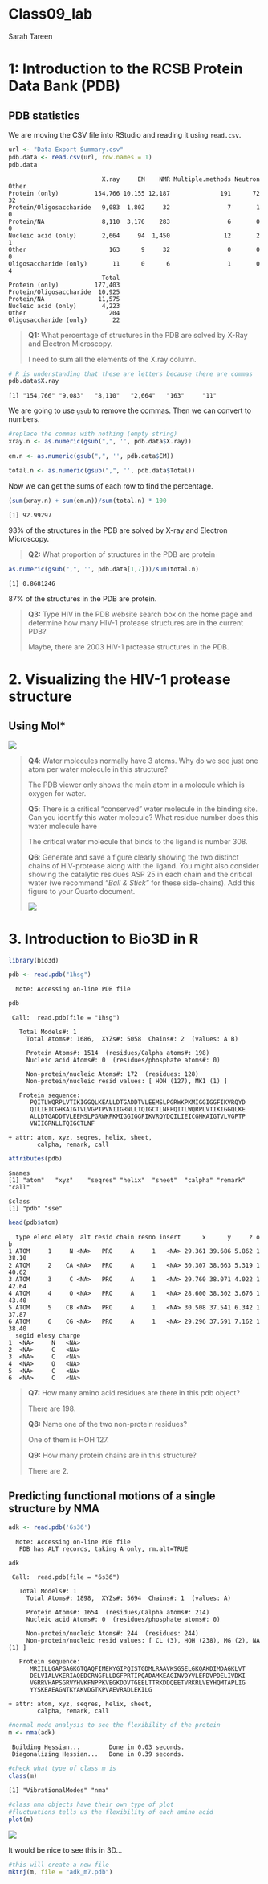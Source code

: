 # Class09_lab
Sarah Tareen

# 1: Introduction to the RCSB Protein Data Bank (PDB)

## PDB statistics

We are moving the CSV file into RStudio and reading it using `read.csv`.

``` r
url <- "Data Export Summary.csv"
pdb.data <- read.csv(url, row.names = 1)
pdb.data
```

                              X.ray     EM    NMR Multiple.methods Neutron Other
    Protein (only)          154,766 10,155 12,187              191      72    32
    Protein/Oligosaccharide   9,083  1,802     32                7       1     0
    Protein/NA                8,110  3,176    283                6       0     0
    Nucleic acid (only)       2,664     94  1,450               12       2     1
    Other                       163      9     32                0       0     0
    Oligosaccharide (only)       11      0      6                1       0     4
                              Total
    Protein (only)          177,403
    Protein/Oligosaccharide  10,925
    Protein/NA               11,575
    Nucleic acid (only)       4,223
    Other                       204
    Oligosaccharide (only)       22

> **Q1:** What percentage of structures in the PDB are solved by X-Ray
> and Electron Microscopy.
>
> I need to sum all the elements of the X.ray column.

``` r
# R is understanding that these are letters because there are commas
pdb.data$X.ray
```

    [1] "154,766" "9,083"   "8,110"   "2,664"   "163"     "11"     

We are going to use `gsub` to remove the commas. Then we can convert to
numbers.

``` r
#replace the commas with nothing (empty string)
xray.n <- as.numeric(gsub(",", '', pdb.data$X.ray))

em.n <- as.numeric(gsub(",", '', pdb.data$EM))

total.n <- as.numeric(gsub(",", '', pdb.data$Total))
```

Now we can get the sums of each row to find the percentage.

``` r
(sum(xray.n) + sum(em.n))/sum(total.n) * 100
```

    [1] 92.99297

93% of the structures in the PDB are solved by X-ray and Electron
Microscopy.

> **Q2:** What proportion of structures in the PDB are protein

``` r
as.numeric(gsub(",", '', pdb.data[1,7]))/sum(total.n)
```

    [1] 0.8681246

87% of the structures in the PDB are protein.

> **Q3:** Type HIV in the PDB website search box on the home page and
> determine how many HIV-1 protease structures are in the current PDB?
>
> Maybe, there are 2003 HIV-1 protease structures in the PDB.

# 2. Visualizing the HIV-1 protease structure

## Using Mol\*

![](1HSG.png)

> **Q4**: Water molecules normally have 3 atoms. Why do we see just one
> atom per water molecule in this structure?
>
> The PDB viewer only shows the main atom in a molecule which is oxygen
> for water.
>
> **Q5**: There is a critical “conserved” water molecule in the binding
> site. Can you identify this water molecule? What residue number does
> this water molecule have
>
> The critical water molecule that binds to the ligand is number 308.
>
> **Q6**: Generate and save a figure clearly showing the two distinct
> chains of HIV-protease along with the ligand. You might also consider
> showing the catalytic residues ASP 25 in each chain and the critical
> water (we recommend *“Ball & Stick”* for these side-chains). Add this
> figure to your Quarto document.
>
> ![](1HSG%20(1).png)

# 3. Introduction to Bio3D in R

``` r
library(bio3d)

pdb <- read.pdb("1hsg")
```

      Note: Accessing on-line PDB file

``` r
pdb
```


     Call:  read.pdb(file = "1hsg")

       Total Models#: 1
         Total Atoms#: 1686,  XYZs#: 5058  Chains#: 2  (values: A B)

         Protein Atoms#: 1514  (residues/Calpha atoms#: 198)
         Nucleic acid Atoms#: 0  (residues/phosphate atoms#: 0)

         Non-protein/nucleic Atoms#: 172  (residues: 128)
         Non-protein/nucleic resid values: [ HOH (127), MK1 (1) ]

       Protein sequence:
          PQITLWQRPLVTIKIGGQLKEALLDTGADDTVLEEMSLPGRWKPKMIGGIGGFIKVRQYD
          QILIEICGHKAIGTVLVGPTPVNIIGRNLLTQIGCTLNFPQITLWQRPLVTIKIGGQLKE
          ALLDTGADDTVLEEMSLPGRWKPKMIGGIGGFIKVRQYDQILIEICGHKAIGTVLVGPTP
          VNIIGRNLLTQIGCTLNF

    + attr: atom, xyz, seqres, helix, sheet,
            calpha, remark, call

``` r
attributes(pdb)
```

    $names
    [1] "atom"   "xyz"    "seqres" "helix"  "sheet"  "calpha" "remark" "call"  

    $class
    [1] "pdb" "sse"

``` r
head(pdb$atom)
```

      type eleno elety  alt resid chain resno insert      x      y     z o     b
    1 ATOM     1     N <NA>   PRO     A     1   <NA> 29.361 39.686 5.862 1 38.10
    2 ATOM     2    CA <NA>   PRO     A     1   <NA> 30.307 38.663 5.319 1 40.62
    3 ATOM     3     C <NA>   PRO     A     1   <NA> 29.760 38.071 4.022 1 42.64
    4 ATOM     4     O <NA>   PRO     A     1   <NA> 28.600 38.302 3.676 1 43.40
    5 ATOM     5    CB <NA>   PRO     A     1   <NA> 30.508 37.541 6.342 1 37.87
    6 ATOM     6    CG <NA>   PRO     A     1   <NA> 29.296 37.591 7.162 1 38.40
      segid elesy charge
    1  <NA>     N   <NA>
    2  <NA>     C   <NA>
    3  <NA>     C   <NA>
    4  <NA>     O   <NA>
    5  <NA>     C   <NA>
    6  <NA>     C   <NA>

> **Q7:** How many amino acid residues are there in this pdb object?
>
> There are 198.
>
> **Q8:** Name one of the two non-protein residues?
>
> One of them is HOH 127.
>
> **Q9:** How many protein chains are in this structure?
>
> There are 2.

## Predicting functional motions of a single structure by NMA

``` r
adk <- read.pdb('6s36')
```

      Note: Accessing on-line PDB file
       PDB has ALT records, taking A only, rm.alt=TRUE

``` r
adk
```


     Call:  read.pdb(file = "6s36")

       Total Models#: 1
         Total Atoms#: 1898,  XYZs#: 5694  Chains#: 1  (values: A)

         Protein Atoms#: 1654  (residues/Calpha atoms#: 214)
         Nucleic acid Atoms#: 0  (residues/phosphate atoms#: 0)

         Non-protein/nucleic Atoms#: 244  (residues: 244)
         Non-protein/nucleic resid values: [ CL (3), HOH (238), MG (2), NA (1) ]

       Protein sequence:
          MRIILLGAPGAGKGTQAQFIMEKYGIPQISTGDMLRAAVKSGSELGKQAKDIMDAGKLVT
          DELVIALVKERIAQEDCRNGFLLDGFPRTIPQADAMKEAGINVDYVLEFDVPDELIVDKI
          VGRRVHAPSGRVYHVKFNPPKVEGKDDVTGEELTTRKDDQEETVRKRLVEYHQMTAPLIG
          YYSKEAEAGNTKYAKVDGTKPVAEVRADLEKILG

    + attr: atom, xyz, seqres, helix, sheet,
            calpha, remark, call

``` r
#normal mode analysis to see the flexibility of the protein
m <- nma(adk)
```

     Building Hessian...        Done in 0.03 seconds.
     Diagonalizing Hessian...   Done in 0.39 seconds.

``` r
#check what type of class m is
class(m)
```

    [1] "VibrationalModes" "nma"             

``` r
#class nma objects have their own type of plot
#fluctuations tells us the flexibility of each amino acid
plot(m)
```

![](class09lab_files/figure-commonmark/unnamed-chunk-13-1.png)

It would be nice to see this in 3D…

``` r
#this will create a new file
mktrj(m, file = "adk_m7.pdb")
```
